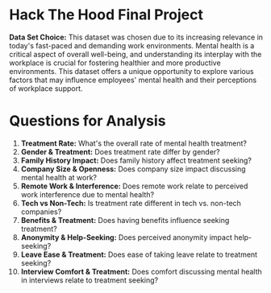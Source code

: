 # Hack The Hood Final Project

**Data Set Choice:**
This dataset was chosen due to its increasing relevance in today's fast-paced and demanding work environments. Mental health is a critical aspect of overall well-being, and understanding its interplay with the workplace is crucial for fostering healthier and more productive environments. This dataset offers a unique opportunity to explore various factors that may influence employees' mental health and their perceptions of workplace support.

# Questions for Analysis

1. **Treatment Rate:** What's the overall rate of mental health treatment?
2. **Gender & Treatment:** Does treatment rate differ by gender?
3. **Family History Impact:** Does family history affect treatment seeking?
4. **Company Size & Openness:** Does company size impact discussing mental health at work?
5. **Remote Work & Interference:** Does remote work relate to perceived work interference due to mental health?
6. **Tech vs Non-Tech:** Is treatment rate different in tech vs. non-tech companies?
7. **Benefits & Treatment:** Does having benefits influence seeking treatment?
8. **Anonymity & Help-Seeking:** Does perceived anonymity impact help-seeking?
9. **Leave Ease & Treatment:** Does ease of taking leave relate to treatment seeking?
10. **Interview Comfort & Treatment:** Does comfort discussing mental health in interviews relate to treatment seeking?
